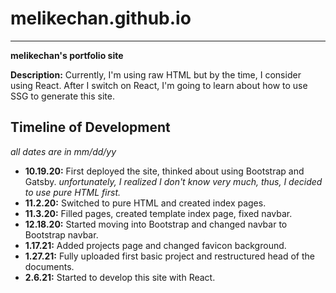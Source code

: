 # melikechan.github.io
---
**melikechan's portfolio site**

**Description:** Currently, I'm using raw HTML but by the time, I consider using React. 
After I switch on React, I'm going to learn about how to use SSG to generate this site.

## Timeline of Development
*all dates are in mm/dd/yy*
- **10.19.20:** First deployed the site, thinked about using Bootstrap and Gatsby.
*unfortunately, I realized I don't know very much, thus, I decided to use pure HTML first.*
- **11.2.20:** Switched to pure HTML and created index pages.
- **11.3.20:** Filled pages, created template index page, fixed navbar.
- **12.18.20:** Started moving into Bootstrap and changed navbar to Bootstrap navbar.
- **1.17.21:** Added projects page and changed favicon background.
- **1.27.21:** Fully uploaded first basic project and restructured head of the documents.
- **2.6.21:** Started to develop this site with React.

